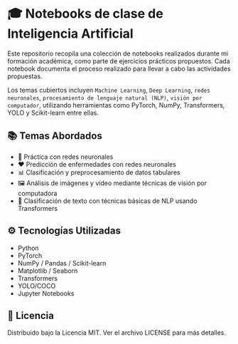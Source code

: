 # 🎓 Notebooks de clase de Inteligencia Artificial

Este repositorio recopila una colección de notebooks realizados durante mi formación académica, como parte de ejercicios prácticos propuestos. 
Cada notebook documenta el proceso realizado para llevar a cabo las actividades propuestas.

Los temas cubiertos incluyen `Machine Learning`, `Deep Learning`, `redes neuronales`, `procesamiento de lenguaje natural (NLP)`, `visión por computador`,  utilizando herramientas como PyTorch, NumPy, Transformers, YOLO y Scikit-learn entre ellas.

## 📚 Temas Abordados
- 🧠 Práctica con redes neuronales
- ❤️ Predicción de enfermedades con redes neuronales  
- 📊 Clasificación y preprocesamiento de datos tabulares  
- 🖼️ Análisis de imágenes y vídeo mediante técnicas de visión por computadora  
- 📝 Clasificación de texto con técnicas básicas de NLP usando Transformers

## ⚙️ Tecnologías Utilizadas
- Python
- PyTorch  
- NumPy / Pandas / Scikit-learn  
- Matplotlib / Seaborn
- Transformers
- YOLO/COCO
- Jupyter Notebooks

## 📄 Licencia
Distribuido bajo la Licencia MIT. Ver el archivo LICENSE para más detalles.
